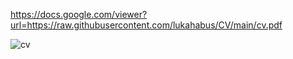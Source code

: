 https://docs.google.com/viewer?url=https://raw.githubusercontent.com/lukahabus/CV/main/cv.pdf

![cv](https://user-images.githubusercontent.com/16125644/167133238-604d731f-4ced-4075-98d6-014c974d3569.jpg)
